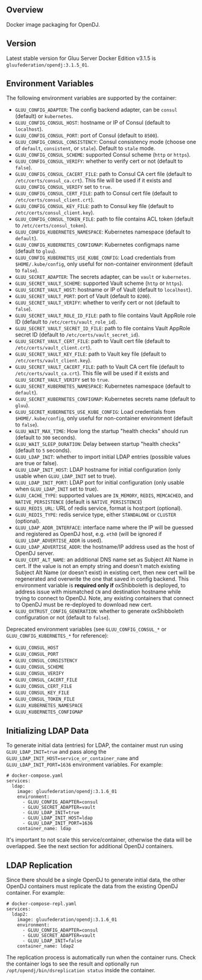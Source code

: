 ## Overview

Docker image packaging for OpenDJ.

## Version

Latest stable version for Gluu Server Docker Edition v3.1.5 is `gluufederation/opendj:3.1.5_01`.

## Environment Variables

The following environment variables are supported by the container:

- `GLUU_CONFIG_ADAPTER`: The config backend adapter, can be `consul` (default) or `kubernetes`.
- `GLUU_CONFIG_CONSUL_HOST`: hostname or IP of Consul (default to `localhost`).
- `GLUU_CONFIG_CONSUL_PORT`: port of Consul (default to `8500`).
- `GLUU_CONFIG_CONSUL_CONSISTENCY`: Consul consistency mode (choose one of `default`, `consistent`, or `stale`). Default to `stale` mode.
- `GLUU_CONFIG_CONSUL_SCHEME`: supported Consul scheme (`http` or `https`).
- `GLUU_CONFIG_CONSUL_VERIFY`: whether to verify cert or not (default to `false`).
- `GLUU_CONFIG_CONSUL_CACERT_FILE`: path to Consul CA cert file (default to `/etc/certs/consul_ca.crt`). This file will be used if it exists and `GLUU_CONFIG_CONSUL_VERIFY` set to `true`.
- `GLUU_CONFIG_CONSUL_CERT_FILE`: path to Consul cert file (default to `/etc/certs/consul_client.crt`).
- `GLUU_CONFIG_CONSUL_KEY_FILE`: path to Consul key file (default to `/etc/certs/consul_client.key`).
- `GLUU_CONFIG_CONSUL_TOKEN_FILE`: path to file contains ACL token (default to `/etc/certs/consul_token`).
- `GLUU_CONFIG_KUBERNETES_NAMESPACE`: Kubernetes namespace (default to `default`).
- `GLUU_CONFIG_KUBERNETES_CONFIGMAP`: Kubernetes configmaps name (default to `gluu`).
- `GLUU_CONFIG_KUBERNETES_USE_KUBE_CONFIG`: Load credentials from `$HOME/.kube/config`, only useful for non-container environment (default to `false`).
- `GLUU_SECRET_ADAPTER`: The secrets adapter, can be `vault` or `kubernetes`.
- `GLUU_SECRET_VAULT_SCHEME`: supported Vault scheme (`http` or `https`).
- `GLUU_SECRET_VAULT_HOST`: hostname or IP of Vault (default to `localhost`).
- `GLUU_SECRET_VAULT_PORT`: port of Vault (default to `8200`).
- `GLUU_SECRET_VAULT_VERIFY`: whether to verify cert or not (default to `false`).
- `GLUU_SECRET_VAULT_ROLE_ID_FILE`: path to file contains Vault AppRole role ID (default to `/etc/certs/vault_role_id`).
- `GLUU_SECRET_VAULT_SECRET_ID_FILE`: path to file contains Vault AppRole secret ID (default to `/etc/certs/vault_secret_id`).
- `GLUU_SECRET_VAULT_CERT_FILE`: path to Vault cert file (default to `/etc/certs/vault_client.crt`).
- `GLUU_SECRET_VAULT_KEY_FILE`: path to Vault key file (default to `/etc/certs/vault_client.key`).
- `GLUU_SECRET_VAULT_CACERT_FILE`: path to Vault CA cert file (default to `/etc/certs/vault_ca.crt`). This file will be used if it exists and `GLUU_SECRET_VAULT_VERIFY` set to `true`.
- `GLUU_SECRET_KUBERNETES_NAMESPACE`: Kubernetes namespace (default to `default`).
- `GLUU_SECRET_KUBERNETES_CONFIGMAP`: Kubernetes secrets name (default to `gluu`).
- `GLUU_SECRET_KUBERNETES_USE_KUBE_CONFIG`: Load credentials from `$HOME/.kube/config`, only useful for non-container environment (default to `false`).
- `GLUU_WAIT_MAX_TIME`: How long the startup "health checks" should run (default to `300` seconds).
- `GLUU_WAIT_SLEEP_DURATION`: Delay between startup "health checks" (default to `5` seconds).
- `GLUU_LDAP_INIT`: whether to import initial LDAP entries (possible values are true or false).
- `GLUU_LDAP_INIT_HOST`: LDAP hostname for initial configuration (only usable when `GLUU_LDAP_INIT` set to true).
- `GLUU_LDAP_INIT_PORT`: LDAP port for initial configuration (only usable when `GLUU_LDAP_INIT` set to true).
- `GLUU_CACHE_TYPE`: supported values are `IN_MEMORY`, `REDIS`, `MEMCACHED`, and `NATIVE_PERSISTENCE` (default is `NATIVE_PERSISTENCE`)
- `GLUU_REDIS_URL`: URL of redis service, format is host:port (optional).
- `GLUU_REDIS_TYPE`: redis service type, either `STANDALONE` or `CLUSTER` (optional).
- `GLUU_LDAP_ADDR_INTERFACE`: interface name where the IP will be guessed and registered as OpenDJ host, e.g. `eth0` (will be ignored if `GLUU_LDAP_ADVERTISE_ADDR` is used).
- `GLUU_LDAP_ADVERTISE_ADDR`: the hostname/IP address used as the host of OpenDJ server.
- `GLUU_CERT_ALT_NAME`: an additional DNS name set as Subject Alt Name in cert. If the value is not an empty string and doesn't match existing Subject Alt Name (or doesn't exist) in existing cert, then new cert will be regenerated and overwrite the one that saved in config backend. This environment variable is __required only if__ oxShibboleth is deployed, to address issue with mismatched `CN` and destination hostname while trying to connect to OpenDJ. Note, any existing containers that connect to OpenDJ must be re-deployed to download new cert.
- `GLUU_OXTRUST_CONFIG_GENERATION`: whether to generate oxShibboleth configuration or not (default to `false`).

Deprecated environment variables (see `GLUU_CONFIG_CONSUL_*` or `GLUU_CONFIG_KUBERNETES_*` for reference):

- `GLUU_CONSUL_HOST`
- `GLUU_CONSUL_PORT`
- `GLUU_CONSUL_CONSISTENCY`
- `GLUU_CONSUL_SCHEME`
- `GLUU_CONSUL_VERIFY`
- `GLUU_CONSUL_CACERT_FILE`
- `GLUU_CONSUL_CERT_FILE`
- `GLUU_CONSUL_KEY_FILE`
- `GLUU_CONSUL_TOKEN_FILE`
- `GLUU_KUBERNETES_NAMESPACE`
- `GLUU_KUBERNETES_CONFIGMAP`

## Initializing LDAP Data

To generate initial data (entries) for LDAP, the container must run using `GLUU_LDAP_INIT=true` and pass along the `GLUU_LDAP_INIT_HOST=service_or_container_name` and `GLUU_LDAP_INIT_PORT=1636` environment variables. For example:

```
# docker-compose.yaml
services:
  ldap:
    image: gluufederation/opendj:3.1.6_01
    environment:
      - GLUU_CONFIG_ADAPTER=consul
      - GLUU_SECRET_ADAPTER=vault
      - GLUU_LDAP_INIT=true
      - GLUU_LDAP_INIT_HOST=ldap
      - GLUU_LDAP_INIT_PORT=1636
    container_name: ldap
```

It's important to not scale this service/container, otherwise the data will be overlapped. See the next section for additional OpenDJ containers.

## LDAP Replication

Since there should be a single OpenDJ to generate initial data, the other OpenDJ containers must replicate the data from the existing OpenDJ container. For example:

```
# docker-compose-repl.yaml
services:
  ldap2:
    image: gluufederation/opendj:3.1.6_01
    environment:
      - GLUU_CONFIG_ADAPTER=consul
      - GLUU_SECRET_ADAPTER=vault
      - GLUU_LDAP_INIT=false
    container_name: ldap2
```

The replication process is automatically run when the container runs. Check the container logs to see the result and optionally run `/opt/opendj/bin/dsreplication status` inside the container.

